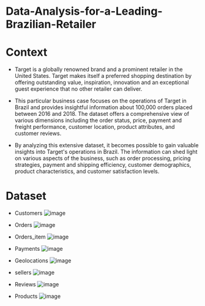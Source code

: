# Data-Analysis-for-a-Leading-Brazilian-Retailer

# Context
* Target is a globally renowned brand and a prominent retailer in the United States. 
Target makes itself a preferred shopping destination by offering outstanding value, inspiration,
 innovation and an exceptional guest experience that no other retailer can deliver.

* This particular business case focuses on the operations of Target in Brazil and provides insightful information
about 100,000 orders placed between 2016 and 2018. 
The dataset offers a comprehensive view of various dimensions including the order status, price,
payment and freight performance, customer location, product attributes, and customer reviews.

* By analyzing this extensive dataset, it becomes possible to gain valuable insights into Target's operations in Brazil.
The information can shed light on various aspects of the business, such as order processing, pricing strategies,
payment and shipping efficiency, customer demographics, product characteristics, and customer satisfaction levels.

# Dataset
- Customers
![image](https://github.com/jyotiprasadkurmi/Data-Analysis-for-a-Leading-Brazilian-Retailer/assets/154520350/8dc30d60-386a-47f4-9576-668dfb093862)


- Orders
![image](https://github.com/jyotiprasadkurmi/Data-Analysis-for-a-Leading-Brazilian-Retailer/assets/154520350/0e762b6f-f057-44a2-8239-1627dd2935b2)


- Orders_item
![image](https://github.com/jyotiprasadkurmi/Data-Analysis-for-a-Leading-Brazilian-Retailer/assets/154520350/99270409-a1f0-4046-9d0e-9050aab1aa31)


- Payments
![image](https://github.com/jyotiprasadkurmi/Data-Analysis-for-a-Leading-Brazilian-Retailer/assets/154520350/3cffdf14-35f9-41ee-b387-2f8b447a61a5)


- Geolocations
![image](https://github.com/jyotiprasadkurmi/Data-Analysis-for-a-Leading-Brazilian-Retailer/assets/154520350/528283bd-6658-46cc-806b-71d17c20934c)


- sellers
![image](https://github.com/jyotiprasadkurmi/Data-Analysis-for-a-Leading-Brazilian-Retailer/assets/154520350/65433575-430b-4a46-947b-51822b2511b6)


- Reviews
![image](https://github.com/jyotiprasadkurmi/Data-Analysis-for-a-Leading-Brazilian-Retailer/assets/154520350/9417fe82-dba7-476f-b221-9972198f51b2)


- Products
![image](https://github.com/jyotiprasadkurmi/Data-Analysis-for-a-Leading-Brazilian-Retailer/assets/154520350/625445b4-d0db-41fb-9526-8d7c1372cb6c)













